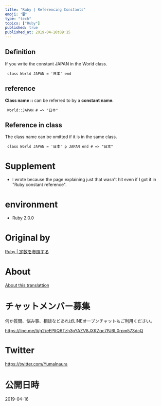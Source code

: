 ```yaml
---
title: "Ruby | Referencing Constants"
emoji: "🖥"
type: "tech"
topics: ["Ruby"]
published: true
published_at: 2019-04-16t09:15
---
```


## Definition 

If you write the constant JAPAN in the World class.

     class World JAPAN = '日本' end 

## reference 

**Class name ::** can be referred to by a **constant name**.

     World::JAPAN # => "日本" 

## Reference in class 

The class name can be omitted if it is in the same class.

     class World JAPAN = '日本' p JAPAN end # => "日本" 

# Supplement 

- I wrote because the page explaining just that wasn't hit even if I got it in "Ruby constant reference". 

# environment 

- Ruby 2.0.0 


# Original by
[Ruby | 定数を参照する](https://qiita.com/Yinaura/items/e0502c345b96174a62a4)

# About

[About this translattion](https://qiita.com/YumaInaura/items/7f6fd1e9310a6816469a)








<!-- Update From Qiita API -->

# チャットメンバー募集


何か質問、悩み事、相談などあればLINEオープンチャットもご利用ください。

https://line.me/ti/g2/eEPltQ6Tzh3pYAZV8JXKZqc7PJ6L0rpm573dcQ





# Twitter


https://twitter.com/YumaInaura


<!-- Update From Qiita API -->



# 公開日時

2019-04-16
